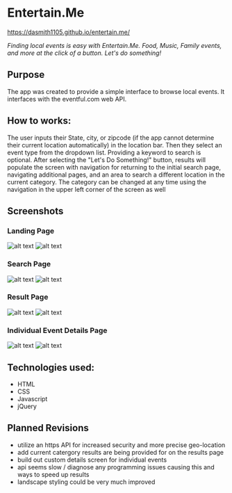 # Entertain.Me              
https://dasmith1105.github.io/entertain.me/

*Finding local events is easy with Entertain.Me. Food, Music, Family events, and more at the click of a button. Let's do something!*

## Purpose

The app was created to provide a simple interface to browse local events. It interfaces with the eventful.com web API.

## How to works:

The user inputs their State, city, or zipcode (if the app cannot determine their current location automatically) in the location bar. Then they select an event type from the dropdown list. Providing a keyword to search is optional.
After selecting the "Let's Do Something!" button, results will populate the screen with navigation for returning to the initial search page, navigating additional pages, and an area to search a different location in the current category.
The category can be changed at any time using the navigation in the upper left corner of the screen as well

## Screenshots

### Landing Page
![alt text](https://image.ibb.co/h4J2SS/landing.png "Landing Page")
![alt text](https://image.ibb.co/j7Mwe7/landing_desktop.png "Landing Page")

### Search Page
![alt text](https://image.ibb.co/ikyK7S/search.png "Search Page")
![alt text](https://image.ibb.co/bDgJsS/search_desktop.png "Search Page")

### Result Page
![alt text](https://image.ibb.co/ibs1Mn/results.png "Result Page")
![alt text](https://image.ibb.co/e0cYsS/results_desktop.png "Result Page")

### Individual Event Details Page
![alt text](https://image.ibb.co/kbmaE7/details.png "Details Page")
![alt text](https://image.ibb.co/g458Rn/detail_desktop.png "Details Page")
## Technologies used:

- HTML
- CSS
- Javascript
- jQuery

## Planned Revisions

- utilize an https API for increased security and more precise geo-location
- add current catergory results are being provided for on the results page
- build out custom details screen for individual events
- api seems slow / diagnose any programming issues causing this and ways to speed up results
- landscape styling could be very much improved
